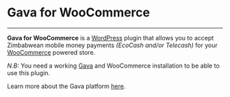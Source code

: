 # Gava for WooCommerce

---
**Gava for WooCommerce** is a [WordPress](http://wordpress.org) plugin that allows you to accept Zimbabwean mobile money payments *(EcoCash and/or Telecash)* for your [WooCommerce](http:woocommerce.com) powered store.

*N.B:* You need a working [Gava](http://pay4app.github.io/gava/) and WooCommerce installation to be able to use this plugin.

Learn more about the Gava platform [here](http://pay4app.github.io/gava/).
